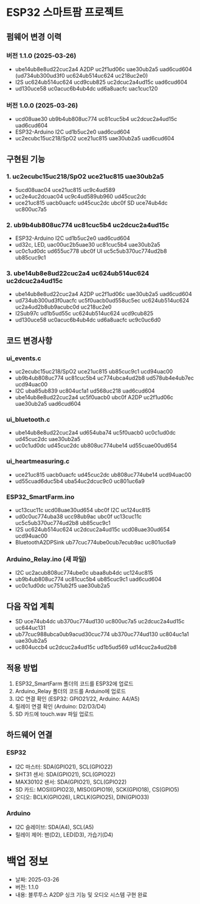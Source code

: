# ESP32 스마트팜 프로젝트

## 펌웨어 변경 이력
### 버전 1.1.0 (2025-03-26)
- ube14ub8e8ud22cuc2a4 A2DP uc2f1ud06c uae30ub2a5 uad6cud604 (ud734ub300ud3f0 uc624ub514uc624 uc218uc2e0)
- I2S uc624ub514uc624 ucd9cub825 uc2dcuc2a4ud15c uad6cud604
- ud130uce58 uc0acuc6b4ub4dc ud6a8uacfc uac1cuc120

### 버전 1.0.0 (2025-03-26)
- ucd08uae30 ub9b4ub808uc774 uc81cuc5b4 uc2dcuc2a4ud15c uad6cud604
- ESP32-Arduino I2C ud1b5uc2e0 uad6cud604
- uc2ecubc15uc218/SpO2 uce21uc815 uae30ub2a5 uad6cud604

## 구현된 기능
### 1. uc2ecubc15uc218/SpO2 uce21uc815 uae30ub2a5
- 5ucd08uac04 uce21uc815 uc9c4ud589
- uc2e4uc2dcuac04 uc9c4ud589ub960 ud45cuc2dc
- uce21uc815 uacb0uacfc ud45cuc2dc ubc0f SD uce74ub4dc uc800uc7a5
  
### 2. ub9b4ub808uc774 uc81cuc5b4 uc2dcuc2a4ud15c
- ESP32-Arduino I2C ud1b5uc2e0 uad6cud604
- ud32c, LED, uac00uc2b5uae30 uc81cuc5b4 uae30ub2a5
- uc0c1ud0dc ud655uc778 ubc0f UI uc5c5ub370uc774ud2b8 ub85cuc9c1

### 3. ube14ub8e8ud22cuc2a4 uc624ub514uc624 uc2dcuc2a4ud15c
- ube14ub8e8ud22cuc2a4 A2DP uc2f1ud06c uae30ub2a5 uad6cud604
- ud734ub300ud3f0uacfc uc5f0uacb0ud558uc5ec uc624ub514uc624 uc2a4ud2b8ub9acubc0d uc218uc2e0
- I2Sub97c ud1b5ud55c uc624ub514uc624 ucd9cub825
- ud130uce58 uc0acuc6b4ub4dc ud6a8uacfc uc9c0uc6d0

## 코드 변경사항
### ui_events.c
- uc2ecubc15uc218/SpO2 uce21uc815 ub85cuc9c1 ucd94uac00
- ub9b4ub808uc774 uc81cuc5b4 uc774ubca4ud2b8 ud578ub4e4ub7ec ucd94uac00
- I2C uba85ub839 uc804uc1a1 ud568uc218 uad6cud604
- ube14ub8e8ud22cuc2a4 uc5f0uacb0 ubc0f A2DP uc2f1ud06c uae30ub2a5 uad6cud604

### ui_bluetooth.c
- ube14ub8e8ud22cuc2a4 ud654uba74 uc5f0uacb0 uc0c1ud0dc ud45cuc2dc uae30ub2a5
- uc0c1ud0dc ud45cuc2dc ub808uc774ube14 ud55cuae00ud654

### ui_heartmeasuring.c
- uce21uc815 uacb0uacfc ud45cuc2dc ub808uc774ube14 ucd94uac00
- ud55cuad6duc5b4 uba54uc2dcuc9c0 uc801uc6a9

### ESP32_SmartFarm.ino
- uc13cuc11c ucd08uae30ud654 ubc0f I2C uc124uc815
- ud0c0uc774uba38 ucc98ub9ac ubc0f uc13cuc11c uc5c5ub370uc774ud2b8 ub85cuc9c1
- I2S uc624ub514uc624 uc2dcuc2a4ud15c ucd08uae30ud654 ucd94uac00
- BluetoothA2DPSink ub77cuc774ube0cub7ecub9ac uc801uc6a9

### Arduino_Relay.ino (새 파일)
- I2C uc2acub808uc774ube0c ubaa8ub4dc uc124uc815
- ub9b4ub808uc774 uc81cuc5b4 ub85cuc9c1 uad6cud604
- uc0c1ud0dc uc751ub2f5 uae30ub2a5

## 다음 작업 계획
- SD uce74ub4dc ub370uc774ud130 uc800uc7a5 uc2dcuc2a4ud15c uc644uc131
- ub77cuc988ubca0ub9acud30cuc774 ub370uc774ud130 uc804uc1a1 uae30ub2a5
- uc804uccb4 uc2dcuc2a4ud15c ud1b5ud569 ud14cuc2a4ud2b8

## 적용 방법
1. ESP32_SmartFarm 폴더의 코드를 ESP32에 업로드
2. Arduino_Relay 폴더의 코드를 Arduino에 업로드
3. I2C 연결 확인 (ESP32: GPIO21/22, Arduino: A4/A5)
4. 릴레이 연결 확인 (Arduino: D2/D3/D4)
5. SD 카드에 touch.wav 파일 업로드

## 하드웨어 연결
### ESP32
- I2C 마스터: SDA(GPIO21), SCL(GPIO22)
- SHT31 센서: SDA(GPIO21), SCL(GPIO22)
- MAX30102 센서: SDA(GPIO21), SCL(GPIO22)
- SD 카드: MOSI(GPIO23), MISO(GPIO19), SCK(GPIO18), CS(GPIO5)
- 오디오: BCLK(GPIO26), LRCLK(GPIO25), DIN(GPIO33)

### Arduino
- I2C 슬레이브: SDA(A4), SCL(A5)
- 릴레이 제어: 팬(D2), LED(D3), 가습기(D4)



# 백업 정보
- 날짜: 2025-03-26
- 버전: 1.1.0
- 내용: 블루투스 A2DP 싱크 기능 및 오디오 시스템 구현 완료

